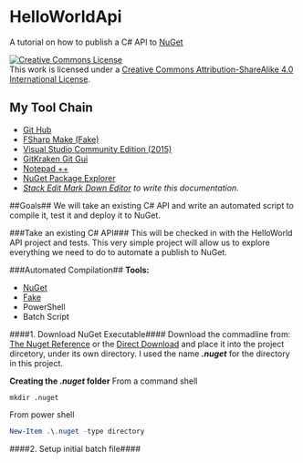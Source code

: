 # HelloWorldApi
A tutorial on how to publish a C# API to [NuGet](https://www.nuget.org/)

<a rel="license" href="http://creativecommons.org/licenses/by-sa/4.0/"><img alt="Creative Commons License" style="border-width:0" src="https://i.creativecommons.org/l/by-sa/4.0/88x31.png" /></a><br />This work is licensed under a <a rel="license" href="http://creativecommons.org/licenses/by-sa/4.0/">Creative Commons Attribution-ShareAlike 4.0 International License</a>.

## My Tool Chain ##
* [Git Hub](https://github.com/jason-kerney/HelloWorldApi)
* [FSharp Make (Fake)](http://fsharp.github.io/FAKE/)
* [Visual Studio Community Edition (2015)](https://www.visualstudio.com/en-us/products/visual-studio-community-vs.aspx)
* [GitKraken Git Gui](https://www.gitkraken.com/)
* [Notepad ++](https://notepad-plus-plus.org/)
* [NuGet Package Explorer](https://github.com/NuGetPackageExplorer/NuGetPackageExplorer)
* _[Stack Edit Mark Down Editor](https://stackedit.io/editor) to write this documentation._

##Goals##
We will take an existing C# API and write an automated script to compile it, test it and deploy it to NuGet.

###Take an existing C# API###
This will be checked in with the HelloWorld API project and tests. This very simple project will allow us to explore everything we need to do to automate a publish to NuGet.

###Automated Compilation##
**Tools:**
 * [NuGet](https://www.nuget.org/)
 * [Fake](http://fsharp.github.io/FAKE/)
 * PowerShell
 * Batch Script

####1. Download NuGet Executable####
Download the commadline from: [The Nuget Reference](https://docs.nuget.org/consume/command-line-reference) or the [Direct Download](https://dist.nuget.org/win-x86-commandline/latest/nuget.exe) and place it into the project dircetory, under its own directory. I used the name **_.nuget_** for the directory in this project. 

**Creating the _.nuget_ folder**
From a command shell
```dos
mkdir .nuget
```
From power shell
```powershell
New-Item .\.nuget -type directory
```
####2. Setup initial batch file####
